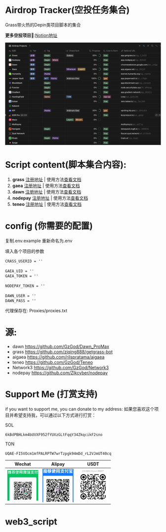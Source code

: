 

<!--
 * @Author: sanford courageux_san@wechat.com
 * @Date: 2024-11-09 15:03:27
 * @LastEditors: sanford courageux_san@wechat.com
 * @LastEditTime: 2024-11-13 22:57:24
 * @FilePath: /web3_script/README.md
 * @Description: 
-->
# Airdrop Tracker(空投任务集合)
Grass带火热的Depin类项目脚本的集合

**更多空投项目👀**:[Notion地址](https://zhousanfu.notion.site/135c1d6e542680d2b0adf24abbf8a519?v=e9f1da59cf9d40d4b1b00608ee9a340d&pvs=4)

![替代文本](./Doc/png/AirdropTracker.png)


# Script content(脚本集合内容):

1. **grass**     [注册地址](https://app.getgrass.io/register/?referralCode=ubpgK7NNkY_fxOS) | 使用方法[查看文档](./Doc/README_GRASS.md#python12x版本)
2. **gaea**    [注册地址](https://app.aigaea.net/register?ref=gaQuG9UcOICjVf) | 使用方法[查看文档](./Doc/README_GAEA.md)
3. **dawn**  [注册地址](https://chromewebstore.google.com/detail/dawn-validator-chrome-ext/fpdkjdnhkakefebpekbdhillbhonfjjp) | 使用方法[查看文档](./Doc/README_DAWN.md)
4. **nodepay** [注册地址](https://app.nodepay.ai/register?ref=qaUuuhtbNBSttd3) | 使用方法[查看文档](./Doc/README_NODEPAY.md)
6. **teneo** [注册地址](https://teneo.pro/community-node) | 使用方法[查看文档](./Doc/README_TENEO.md)

# config (你需要的配置)
复制.env.example 重新命名为.env

填入各个项目的参数
```
CRASS_USERID = ''

GAEA_UID = ''
GAEA_TOKEN = ''

NODEPAY_TOKEN = ''

DAWN_USER = ''
DAWN_PASS = ''
```

代理保存在: Proxies/proxies.txt

# 源:
- dawn https://github.com/GzGod/Dawn_ProMax
- grass https://github.com/ziqing888/getgrass-bot
- aigaea https://github.com/rilspratama/aigaea
- teneo  https://github.com/GzGod/Teneo
- Network3 https://github.com/GzGod/Network3
- nodepay https://github.com/Zlkcyber/nodepay 


# Support Me (打赏支持)
if you want to support me, you can donate to my address:
如果您喜欢这个项目并希望支持我，可以通过以下方式进行打赏：

SOL
```
6kBdPBHLkm4bUVXF952fYUXzGLtFqqY34ZkqcikF2sno
```
TON
```
UQAE-FI5VOcm1mfPALRPTW7wrTzpgk94mDd_rL2VJmUT40cq
```
| Wechat | Alipay | USDT |
|------|--------|------|
| <img src="./Doc/png/收款-微信.png" alt="Wechat" style="width:100px;"/> | <img src="./Doc/png/收款-支付宝.png" alt="Alipay" style="width:100px;"/> | <img src="./Doc/png/收款-USDT.png" alt="USDT" style="width:100px;"/> |
# web3_script